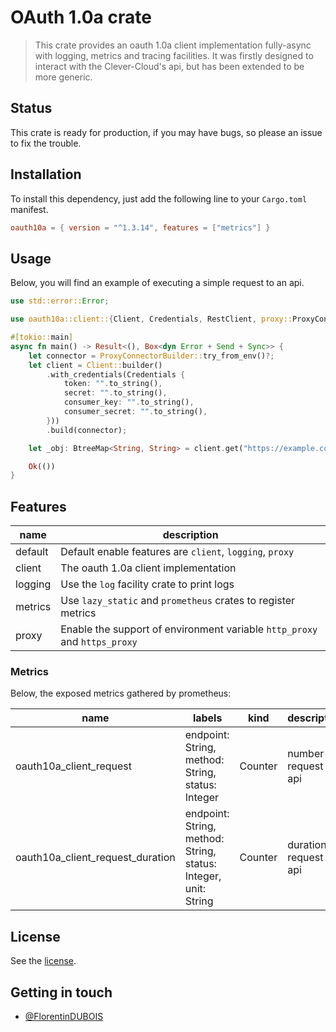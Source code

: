 # OAuth 1.0a crate

> This crate provides an oauth 1.0a client implementation fully-async with
> logging, metrics and tracing facilities. It was firstly designed to interact
> with the Clever-Cloud's api, but has been extended to be more generic.

## Status

This crate is ready for production, if you may have bugs, so please an issue to
fix the trouble.

## Installation

To install this dependency, just add the following line to your `Cargo.toml` manifest.

```toml
oauth10a = { version = "^1.3.14", features = ["metrics"] }
```

## Usage

Below, you will find an example of executing a simple request to an api.

```rust
use std::error::Error;

use oauth10a::client::{Client, Credentials, RestClient, proxy::ProxyConnectorBuilder};

#[tokio::main]
async fn main() -> Result<(), Box<dyn Error + Send + Sync>> {
    let connector = ProxyConnectorBuilder::try_from_env()?;
    let client = Client::builder()
        .with_credentials(Credentials {
            token: "".to_string(),
            secret: "".to_string(),
            consumer_key: "".to_string(),
            consumer_secret: "".to_string(),
        }))
        .build(connector);

    let _obj: BtreeMap<String, String> = client.get("https://example.com/object.json").await?;

    Ok(())
}
```

## Features

| name    | description                                                               |
| ------- | ------------------------------------------------------------------------- |
| default | Default enable features are `client`, `logging`, `proxy`                  |
| client  | The oauth 1.0a client implementation                                      |
| logging | Use the `log` facility crate to print logs                                |
| metrics | Use `lazy_static` and `prometheus` crates to register metrics             |
| proxy   | Enable the support of environment variable `http_proxy` and `https_proxy` |

### Metrics

Below, the exposed metrics gathered by prometheus:

| name                             | labels                                                          | kind    | description                |
| -------------------------------- | --------------------------------------------------------------- | ------- | -------------------------- |
| oauth10a_client_request          | endpoint: String, method: String, status: Integer               | Counter | number of request on api   |
| oauth10a_client_request_duration | endpoint: String, method: String, status: Integer, unit: String | Counter | duration of request on api |

## License

See the [license](LICENSE).

## Getting in touch

- [@FlorentinDUBOIS](https://twitter.com/FlorentinDUBOIS)
